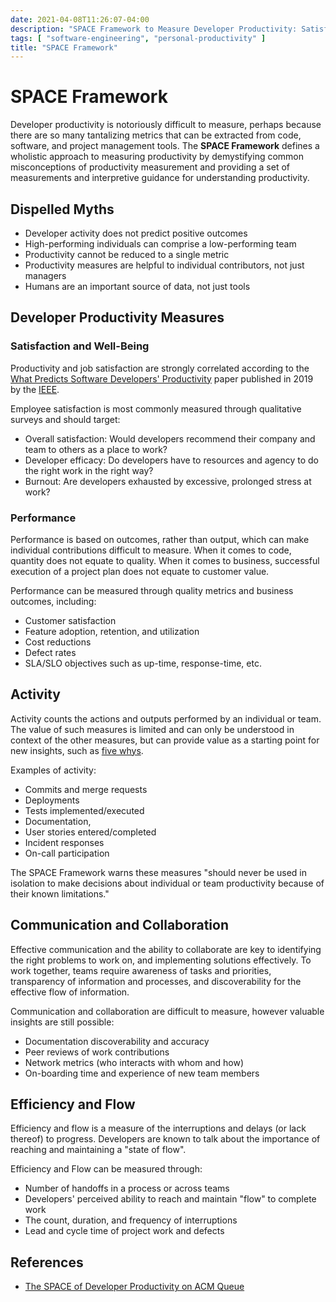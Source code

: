 ```yaml
---
date: 2021-04-08T11:26:07-04:00
description: "SPACE Framework to Measure Developer Productivity: Satisfaction, Performance, Activity, Communication"
tags: [ "software-engineering", "personal-productivity" ]
title: "SPACE Framework"
---
```


# SPACE Framework

Developer productivity is notoriously difficult to measure, perhaps because there are so many tantalizing metrics that can be extracted from code, software, and project management tools. The **SPACE Framework** defines a wholistic approach to measuring productivity by demystifying common misconceptions of productivity measurement and providing a set of measurements and interpretive guidance for understanding productivity.

## Dispelled Myths

* Developer activity does not predict positive outcomes
* High-performing individuals can comprise a low-performing team
* Productivity cannot be reduced to a single metric
* Productivity measures are helpful to individual contributors, not just managers
* Humans are an important source of data, not just tools

## Developer Productivity Measures

### Satisfaction and Well-Being

Productivity and job satisfaction are strongly correlated according to the [What Predicts Software Developers' Productivity](https://ieeexplore.ieee.org/document/8643844) paper published in 2019 by the [IEEE](https://www.ieee.org/).

Employee satisfaction is most commonly measured through qualitative surveys and should target:

* Overall satisfaction: Would developers recommend their company and team to others as a place to work?
* Developer efficacy: Do developers have to resources and agency to do the right work in the right way?
* Burnout: Are developers exhausted by excessive, prolonged stress at work?

### Performance

Performance is based on outcomes, rather than output, which can make individual contributions difficult to measure. When it comes to code, quantity does not equate to quality. When it comes to business, successful execution of a project plan does not equate to customer value.

Performance can be measured through quality metrics and business outcomes, including:

* Customer satisfaction
* Feature adoption, retention, and utilization
* Cost reductions
* Defect rates
* SLA/SLO objectives such as up-time, response-time, etc.

## Activity

Activity counts the actions and outputs performed by an individual or team. The value of such measures is limited and can only be understood in context of the other measures, but can provide value as a starting point for new insights, such as [five whys](five-whys.md).

Examples of activity:

* Commits and merge requests
* Deployments
* Tests implemented/executed
* Documentation, 
* User stories entered/completed
* Incident responses
* On-call participation

The SPACE Framework warns these measures "should never be used in isolation to make decisions about individual or team productivity because of their known limitations."

## Communication and Collaboration

Effective communication and the ability to collaborate are key to identifying the right problems to work on, and implementing solutions effectively. To work together, teams require awareness of tasks and priorities, transparency of information and processes, and discoverability for the effective flow of information.

Communication and collaboration are difficult to measure, however valuable insights are still possible:

* Documentation discoverability and accuracy
* Peer reviews of work contributions
* Network metrics (who interacts with whom and how)
* On-boarding time and experience of new team members

## Efficiency and Flow

Efficiency and flow is a measure of the interruptions and delays (or lack thereof) to progress. Developers are known to talk about the importance of reaching and maintaining a "state of flow".

Efficiency and Flow can be measured through:

* Number of handoffs in a process or across teams
* Developers' perceived ability to reach and maintain "flow" to complete work
* The count, duration, and frequency of interruptions
* Lead and cycle time of project work and defects

<!-- TODO: Summarize Framework in Action and on -->

## References

* [The SPACE of Developer Productivity on ACM Queue](https://queue.acm.org/detail.cfm?id=3454124)
